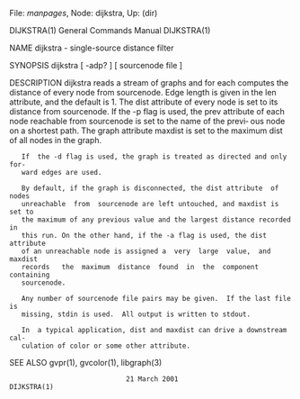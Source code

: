 File: *manpages*,  Node: dijkstra,  Up: (dir)

DIJKSTRA(1)                 General Commands Manual                DIJKSTRA(1)



NAME
       dijkstra - single-source distance filter

SYNOPSIS
       dijkstra [ -adp?  ] [ sourcenode file ]

DESCRIPTION
       dijkstra reads a stream of graphs and for each computes the distance of
       every node from sourcenode.  Edge length is given in the len attribute,
       and  the  default is 1.  The dist attribute of every node is set to its
       distance from sourcenode.  If the -p flag is used, the  prev  attribute
       of each node reachable from sourcenode is set to the name of the previ‐
       ous node on a shortest path.  The graph attribute maxdist is set to the
       maximum dist of all nodes in the graph.

       If  the -d flag is used, the graph is treated as directed and only for‐
       ward edges are used.

       By default, if the graph is disconnected, the dist attribute  of  nodes
       unreachable  from  sourcenode are left untouched, and maxdist is set to
       the maximum of any previous value and the largest distance recorded  in
       this run. On the other hand, if the -a flag is used, the dist attribute
       of an unreachable node is assigned a  very  large  value,  and  maxdist
       records   the  maximum  distance  found  in  the  component  containing
       sourcenode.

       Any number of sourcenode file pairs may be given.  If the last file  is
       missing, stdin is used.  All output is written to stdout.

       In  a typical application, dist and maxdist can drive a downstream cal‐
       culation of color or some other attribute.

SEE ALSO
       gvpr(1), gvcolor(1), libgraph(3)



                                 21 March 2001                     DIJKSTRA(1)
